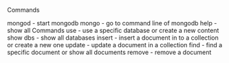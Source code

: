 Commands

mongod - start mongodb
mongo - go to command line of mongodb
help - show all Commands
use - use a specific database or create a new content
show dbs - show all databases
insert - insert a document in to a collection or create a new one
update - update a document in a collection
find - find a specific document or show all documents
remove - remove a document
